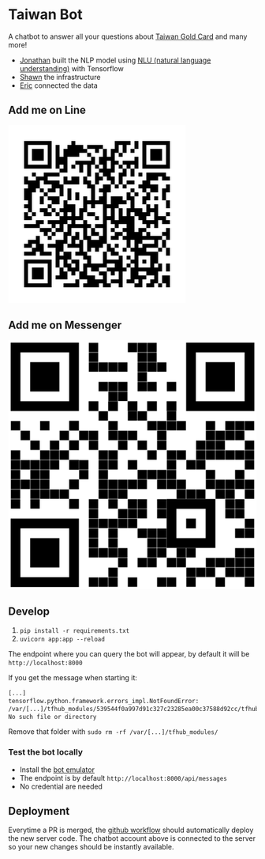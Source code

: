 ﻿# Taiwan Bot

A chatbot to answer all your questions about [Taiwan Gold Card](https://taiwangoldcard.com/) and many more!
- [Jonathan](https://jonathanbgn.com) built the NLP model using [NLU (natural language understanding)](https://blog.tensorflow.org/2020/08/introducing-semantic-reactor-explore-nlp-sheets.html) with Tensorflow
- [Shawn](https://www.linkedin.com/in/shawn-lim-0a307550) the infrastructure
- [Eric](https://twitter.com/eric_khun) connected the data


## Add me on Line

![Taiwan Bot line account](./line.png)

## Add me on Messenger

![Taiwan Bot messenger account](./messenger.png)

## Develop

1. `pip install -r requirements.txt`
2. `uvicorn app:app --reload`

The endpoint where you can query the bot will appear, by default it will be `http://localhost:8000`

If you get the message when starting it: 
```
[...]
tensorflow.python.framework.errors_impl.NotFoundError: /var/[...]/tfhub_modules/539544f0a997d91c327c23285ea00c37588d92cc/tfhub_module.pb; No such file or directory
```
Remove that folder with `sudo rm -rf /var/[...]/tfhub_modules/`

### Test the bot locally
- Install the [bot emulator](https://github.com/Microsoft/BotFramework-Emulator)
- The endpoint is by default `http://localhost:8000/api/messages`
- No credential are needed

## Deployment

Everytime a PR is merged, the [github workflow](./github/workflows/deploy.yml) should automatically deploy the new server code. The chatbot account above is connected to the server so your new changes should be instantly available.
